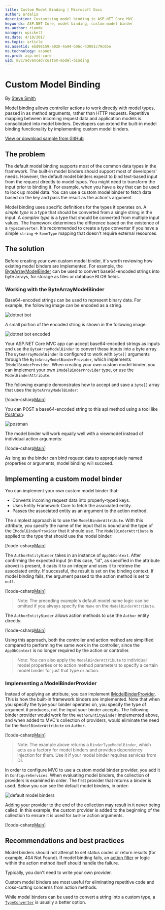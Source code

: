 ```yaml
---
title: Custom Model Binding | Microsoft Docs
author: ardalis
description: Customizing model binding in ASP.NET Core MVC.
keywords: ASP.NET Core, model binding, custom model binder
ms.author: riande
manager: wpickett
ms.date: 4/10/2017
ms.topic: article
ms.assetid: ebd98159-a028-4a94-b06c-43981c79c6be
ms.technology: aspnet
ms.prod: asp.net-core
uid: mvc/advanced/custom-model-binding
---
```

# Custom Model Binding

By [Steve Smith](http://ardalis.com)

Model binding allows controller actions to work directly with model types, passed in as method arguments, rather than HTTP requests. Repetitive mapping between incoming request data and application models is consolidated into model binders. Developers can extend the built-in model binding functionality by implementing custom model binders.

[View or download sample from GitHub](https://github.com/aspnet/Docs/tree/master/aspnetcore/mvc/advanced/custom-model-binding/)

## The problem

The default model binding supports most of the common data types in the framework. The built-in model binders should support most of developers' needs. However, the default model binders expect to bind text-based input from the request directly to model types. You might need to transform the input prior to binding it. For example, when you have a key that can be used to look up model data. You can use a custom model binder to fetch data based on the key and pass the result as the action's argument.

Model binding uses specific definitions for the types it operates on. A *simple type* is a type that should be converted from a single string in the input. A *complex type* is a type that should be converted from multiple input values. The framework determines the difference based on the existence of a `TypeConverter`. It's recommended to create a type converter if you have a simple `string` -> `SomeType` mapping that doesn't require external resources.

## The solution

Before creating your own custom model binder, it's worth reviewing how existing model binders are implemented. For example, the [ByteArrayModelBinder](https://docs.microsoft.com/aspnet/core/api/microsoft.aspnetcore.mvc.modelbinding.binders.bytearraymodelbinder) can be used to convert base64-encoded strings into byte arrays, for storage as files or database BLOB fields.

### Working with the ByteArrayModelBinder

Base64-encoded strings can be used to represent binary data. For example, the following image can be encoded as a string.

![dotnet bot](custom-model-binding/images/bot.png "dotnet bot")

A small portion of the encoded string is shown in the following image:

![dotnet bot encoded](custom-model-binding/images/encoded-bot.png "dotnet bot encoded")

Your ASP.NET Core MVC app can accept base64-encoded strings as inputs and use the `ByteArrayModelBinder` to convert these inputs into a byte array. The `ByteArrayModelBinder` is configured to work with `byte[]` arguments through the `ByteArrayModelBinderProvider`, which implements `IModelBinderProvider`. When creating your own custom model binder, you can implement your own `IModelBinderProvider` type, or use the `ModelBinderAttribute`.

The following example demonstrates how to accept and save a `byte[]` array that uses the `ByteArrayModelBinder`:

[!code-csharp[Main](custom-model-binding/sample/CustomModelBindingSample/Controllers/ImageController.cs?name=post1&highlight=3)]

You can POST a base64-encoded string to this api method using a tool like [Postman](https://www.getpostman.com/):

![postman](custom-model-binding/images/postman.png "postman")

The model binder will work equally well with a viewmodel instead of individual action arguments:

[!code-csharp[Main](custom-model-binding/sample/CustomModelBindingSample/Controllers/ImageController.cs?name=post2&highlight=2)]

As long as the binder can bind request data to appropriately named properties or arguments, model binding will succeed.

## Implementing a custom model binder

You can implement your own custom model binder that:

- Converts incoming request data into properly-typed keys.
- Uses Entity Framework Core to fetch the associated entity.
- Passes the associated entity as an argument to the action method.

The simplest approach is to use the `ModelBinderAttribute`. With this attribute, you specify the name of the input that is bound and the type of the `IModelBinderProvider` that it should use. The `ModelBinderAttribute` is applied to the type that should use the model binder:

[!code-csharp[Main](custom-model-binding/sample/CustomModelBindingSample/Data/Author.cs?highlight=10)]

The `AuthorEntityBinder` takes in an instance of `AppDbContext`. After confirming the expected input (in this case, "id", as specified in the attribute above) is present, it casts it to an integer and uses it to retrieve the associated entity. If successful, the result is set on the binding context. If model binding fails, the argument passed to the action method is set to `null`.

[!code-csharp[Main](custom-model-binding/sample/CustomModelBindingSample/Binders/AuthorEntityBinder.cs?name=demo&highlight=2)]

> Note:
> The preceding example's default model name logic can be omitted if you always specify the `Name` on the `ModelBinderAttribute`.

The `AuthorEntityBinder` allows action methods to use the `Author` entity directly:

[!code-csharp[Main](custom-model-binding/sample/CustomModelBindingSample/Controllers/BoundAuthorsController.cs?name=demo1&highlight=2)]

Using this approach, both the controller and action method are simplified compared to performing the same work in the controller, since the `AppDbContext` is no longer required by the action or controller.

> Note:
> You can also apply the `ModelBinderAttribute` to individual model properties or to action method parameters to specify a certain model binder for just that type or action.

### Implementing a ModelBinderProvider

Instead of applying an attribute, you can implement [IModelBinderProvider](https://docs.microsoft.com/aspnet/core/api/microsoft.aspnetcore.mvc.modelbinding.imodelbinderprovider). This is how the built-in framework binders are implemented. Note that when you specify the type your binder operates on, you specify the type of argument it produces, not the input your binder accepts. The following binder provider would work for the `AuthorEntityBinder` implemented above, and when added to MVC's collection of providers, would eliminate the need for the `ModelBinderAttribute` on `Author`.

[!code-csharp[Main](custom-model-binding/sample/CustomModelBindingSample/Binders/AuthorEntityBinderProvider.cs?highlight=17-20)]

> Note:
> The example above returns a `BinderTypeModelBinder`, which acts as a factory for model binders and provides dependency injection for them. Use it if your model binder requires services from DI.

In order to configure MVC to use a custom model binder provider, you add it in `ConfigureServices`. When evaluating model binders, the collection of providers is examined in order. The first provider that returns a binder is used. Below you can see the default model binders, in order:

![default model binders](custom-model-binding/images/default-model-binders.png "default model binders")

Adding your provider to the end of the collection may result in it never being called. In this example, the custom provider is added to the beginning of the collection to ensure it is used for `Author` action arguments.

[!code-csharp[Main](custom-model-binding/sample/CustomModelBindingSample/Startup.cs?name=callout&highlight=5-9)]

## Recommendations and best practices

Model binders should not attempt to set status codes or return results (for example, 404 Not Found). If model binding fails, an [action filter](/mvc/controllers/filters.md) or logic within the action method itself should handle the failure.

Typically, you don't need to write your own provider.

Custom model binders are most useful for eliminating repetitive code and cross-cutting concerns from action methods.

While model binders can be used to convert a string into a custom type, a [`TypeConverter`](https://msdn.microsoft.com/en-us/library/ayybcxe5.aspx) is usually a better option.